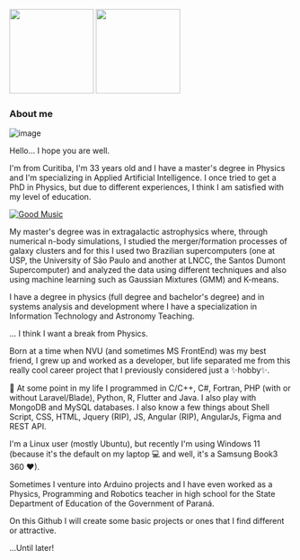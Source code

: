 <img height="150em" src="https://github-readme-stats-git-masterrstaa-rickstaa.vercel.app/api/top-langs/?username=ricardovolert&layout=compact&langs_count=8&theme=dracula&exclude_repo=financial-manager-old"/> <img height="150em" src="https://github-readme-stats-git-masterrstaa-rickstaa.vercel.app/api?username=ricardovolert&show_icons=true&theme=dracula&include_all_commits=true&count_private=true"/>

### About me

![image](https://media.giphy.com/media/i2rNOf3b7vJgk/source.gif)

Hello... I hope you are well.

I'm from Curitiba, I'm 33 years old and I have a master's degree in Physics and I'm specializing in Applied Artificial Intelligence. I once tried to get a PhD in Physics, but due to different experiences, I think I am satisfied with my level of education.

[![Good Music](https://img.youtube.com/vi/m5rUkqvCDVY/0.jpg)](https://www.youtube.com/watch?v=m5rUkqvCDVY)

My master's degree was in extragalactic astrophysics where, through numerical n-body simulations, I studied the merger/formation processes of galaxy clusters and for this I used two Brazilian supercomputers (one at USP, the University of São Paulo and another at LNCC, the Santos Dumont Supercomputer) and analyzed the data using different techniques and also using machine learning such as Gaussian Mixtures (GMM) and K-means.

I have a degree in physics (full degree and bachelor's degree) and in systems analysis and development where I have a specialization in Information Technology and Astronomy Teaching.

... I think I want a break from Physics.

Born at a time when NVU (and sometimes MS FrontEnd) was my best friend, I grew up and worked as a developer, but life separated me from this really cool career project that I previously considered just a ✨hobby✨.

🌱 At some point in my life I programmed in C/C++, C#, Fortran, PHP (with or without Laravel/Blade), Python, R, Flutter and Java. I also play with MongoDB and MySQL databases. I also know a few things about Shell Script, CSS, HTML, Jquery (RIP), JS, Angular (RIP), AngularJs, Figma and REST API.

I'm a Linux user (mostly Ubuntu), but recently I'm using Windows 11 (because it's the default on my laptop 💻 and well, it's a Samsung Book3 360 ❤).

Sometimes I venture into Arduino projects and I have even worked as a Physics, Programming and Robotics teacher in high school for the State Department of Education of the Government of Paraná.

On this Github I will create some basic projects or ones that I find different or attractive.

...Until later!
